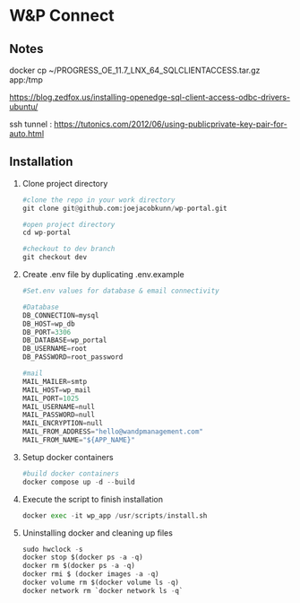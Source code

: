 # W&P Connect

## Notes
docker cp ~/PROGRESS_OE_11.7_LNX_64_SQLCLIENTACCESS.tar.gz app:/tmp

https://blog.zedfox.us/installing-openedge-sql-client-access-odbc-drivers-ubuntu/

ssh tunnel : https://tutonics.com/2012/06/using-publicprivate-key-pair-for-auto.html

## Installation

1. Clone project directory
    ```python
    #clone the repo in your work directory
    git clone git@github.com:joejacobkunn/wp-portal.git

    #open project directory
    cd wp-portal
    
    #checkout to dev branch
    git checkout dev
    ```

2. Create .env file by duplicating .env.example
    ```python
    #Set.env values for database & email connectivity

    #Database
    DB_CONNECTION=mysql
    DB_HOST=wp_db 
    DB_PORT=3306
    DB_DATABASE=wp_portal
    DB_USERNAME=root
    DB_PASSWORD=root_password

    #mail
    MAIL_MAILER=smtp
    MAIL_HOST=wp_mail
    MAIL_PORT=1025
    MAIL_USERNAME=null
    MAIL_PASSWORD=null
    MAIL_ENCRYPTION=null
    MAIL_FROM_ADDRESS="hello@wandpmanagement.com"
    MAIL_FROM_NAME="${APP_NAME}"
    ```

3. Setup docker containers
    ```python
    #build docker containers
    docker compose up -d --build

    ```

4. Execute the script to finish installation
    ```python
    docker exec -it wp_app /usr/scripts/install.sh

    ```

5. Uninstalling docker and cleaning up files
    ```python
    sudo hwclock -s
    docker stop $(docker ps -a -q)
    docker rm $(docker ps -a -q)
    docker rmi $ (docker images -a -q)
    docker volume rm $(docker volume ls -q)
    docker network rm `docker network ls -q`
    ```


